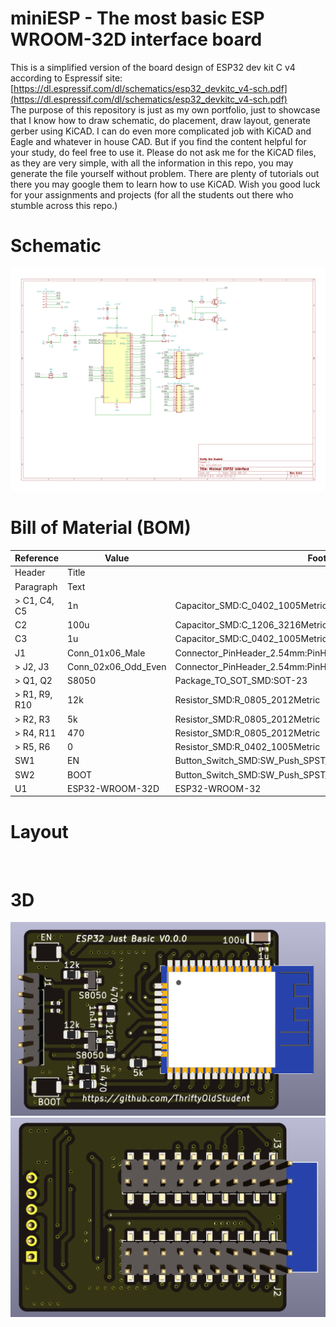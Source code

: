 # miniESP - The most basic ESP WROOM-32D interface board
This is a simplified version of the board design of ESP32 dev kit C v4 according to Espressif site: [https://dl.espressif.com/dl/schematics/esp32_devkitc_v4-sch.pdf](https://dl.espressif.com/dl/schematics/esp32_devkitc_v4-sch.pdf)  
The purpose of this repository is just as my own portfolio, just to showcase that I know how to draw schematic, do placement, draw layout, generate gerber using KiCAD. I can do even more complicated job with KiCAD and Eagle and whatever in house CAD. But if you find the content helpful for your study, do feel free to use it. Please do not ask me for the KiCAD files, as they are very simple, with all the information in this repo, you may generate the file yourself without problem. There are plenty of tutorials out there you may google them to learn how to use KiCAD. Wish you good luck for your assignments and projects (for all the students out there who stumble across this repo.)

# Schematic
![](https://raw.githubusercontent.com/ThriftyOldStudent/miniESP/main/miniESP32.png)
# Bill of Material (BOM)
| Reference      | Value | Footprint |
| ----------- | ----------- | ----------- |
| Header      | Title       |  |
| Paragraph   | Text        |  |
| >  C1, C4, C5	 | 1n	 | Capacitor_SMD:C_0402_1005Metric |
|    C2	 | 100u	 | Capacitor_SMD:C_1206_3216Metric |
|    C3	 | 1u	 | Capacitor_SMD:C_0402_1005Metric |
|    J1	 | Conn_01x06_Male	 | Connector_PinHeader_2.54mm:PinHeader_1x06_P2.54mm_Vertical |
| >  J2, J3 | 	Conn_02x06_Odd_Even	 | Connector_PinHeader_2.54mm:PinHeader_2x10_P2.54mm_Vertical_SMD |
| >  Q1, Q2	 | S8050	 | Package_TO_SOT_SMD:SOT-23 |
| >  R1, R9, R10	 | 12k	 | Resistor_SMD:R_0805_2012Metric |
| >  R2, R3	 | 5k	 | Resistor_SMD:R_0805_2012Metric |
| >  R4, R11	 | 470	 | Resistor_SMD:R_0805_2012Metric |
| >  R5, R6	 | 0	 | Resistor_SMD:R_0402_1005Metric |
|     SW1	 | EN | 	Button_Switch_SMD:SW_Push_SPST_NO_Alps_SKRK |
|     SW2	 | BOOT	 | Button_Switch_SMD:SW_Push_SPST_NO_Alps_SKRK |
|    U1	 | ESP32-WROOM-32D	 | ESP32-WROOM-32 |

# Layout
![]()
# 3D
![](https://raw.githubusercontent.com/ThriftyOldStudent/miniESP/main/miniESP32_3d_front.png)
![](https://raw.githubusercontent.com/ThriftyOldStudent/miniESP/main/miniESP32_3d_back.png)
